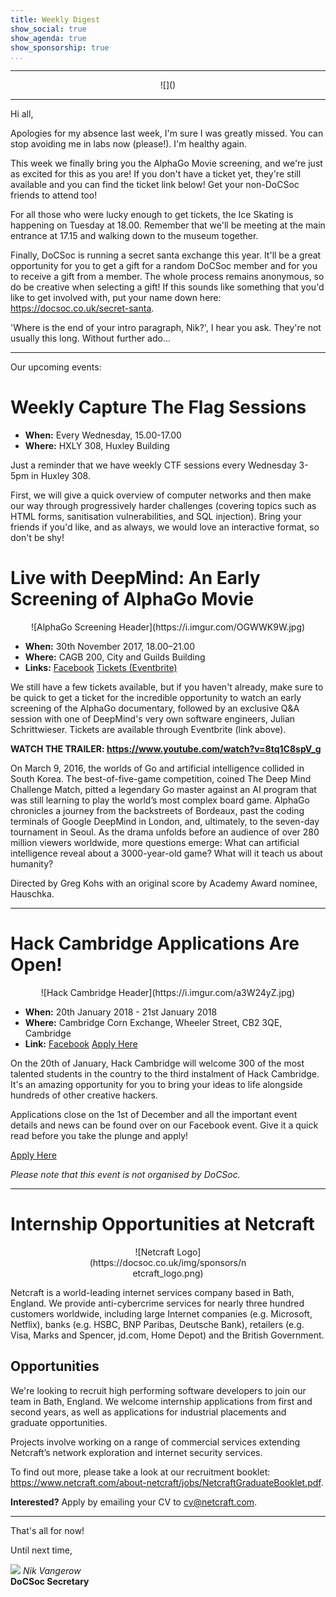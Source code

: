 ```yaml
---
title: Weekly Digest
show_social: true
show_agenda: true
show_sponsorship: true
...
```


---

<center>
<div style="position:relative;width:50%">
    ![]()
</div>
</center>

---

Hi all,

Apologies for my absence last week, I'm sure I was greatly missed. You can stop
avoiding me in labs now (please!). I'm healthy again.

This week we finally bring you the AlphaGo Movie screening, and we're just as
excited for this as you are! If you don't have a ticket yet, they're still
available and you can find the ticket link below! Get your non-DoCSoc friends to
attend too!

For all those who were lucky enough to get tickets, the Ice Skating is happening
on Tuesday at 18.00. Remember that we'll be meeting at the main entrance at
17.15 and walking down to the museum together.

Finally, DoCSoc is running a secret santa exchange this year. It'll be a great
opportunity for you to get a gift for a random DoCSoc member and for you to
receive a gift from a member. The whole process remains anonymous, so do be
creative when selecting a gift! If this sounds like something that you'd like to
get involved with, put your name down here: <https://docsoc.co.uk/secret-santa>.

'Where is the end of your intro paragraph, Nik?', I hear you ask. They're not
usually this long. Without further ado...

---

Our upcoming events:

# Weekly Capture The Flag Sessions

- **When:** Every Wednesday, 15.00-17.00
- **Where:** HXLY 308, Huxley Building

Just a reminder that we have weekly CTF sessions every Wednesday 3-5pm in Huxley
308.

First, we will give a quick overview of computer networks and then make our way
through progressively harder challenges (covering topics such as HTML forms,
sanitisation vulnerabilities, and SQL injection). Bring your friends if you'd
like, and as always, we would love an interactive format, so don't be shy!

# Live with DeepMind: An Early Screening of AlphaGo Movie

<center>
  ![AlphaGo Screening Header](https://i.imgur.com/OGWWK9W.jpg)
</center>

- **When:** 30th November 2017, 18.00–21.00
- **Where:** CAGB 200, City and Guilds Building
- **Links:** [Facebook](https://docsoc.co.uk/alphago-movie/) [Tickets (Eventbrite)](https://www.eventbrite.co.uk/e/live-with-deepmind-an-early-screening-of-alphago-movie-tickets-39618186061)

We still have a few tickets available, but if you haven't already, make sure to
be quick to get a ticket for the incredible opportunity to watch an early
screening of the AlphaGo documentary, followed by an exclusive Q&A session with
one of DeepMind's very own software engineers, Julian Schrittwieser. Tickets are
available through Eventbrite (link above).

**WATCH THE TRAILER: <https://www.youtube.com/watch?v=8tq1C8spV_g>**

On March 9, 2016, the worlds of Go and artificial intelligence collided in South
Korea. The best-of-five-game competition, coined The Deep Mind Challenge Match,
pitted a legendary Go master against an AI program that was still learning to
play the world’s most complex board game. AlphaGo chronicles a journey from the
backstreets of Bordeaux, past the coding terminals of Google DeepMind in London,
and, ultimately, to the seven-day tournament in Seoul. As the drama unfolds
before an audience of over 280 million viewers worldwide, more questions emerge:
What can artificial intelligence reveal about a 3000-year-old game? What will it
teach us about humanity?

Directed by Greg Kohs with an original score by Academy Award nominee, Hauschka.

<!-- TODO: Change Facebook link to marvin redirect version
# DoCSoc Christmas Party

<center>
  ![Christmas Party Header]()
</center>

- **When:** 5th December 2017, 18.30-23.30
- **Where:** HXLY 217/218, Huxley Building
- **Link:** [Facebook](https://www.facebook.com/events/128903131113344/)

Put your Santa hat and Christmas jumper on for a night of festive fun on Tuesday
5th December!

There'll be mince pies, Christmas snacks, mulled wine, hot chocolate etc. We'll
also be playing party games and in general having a lot of fun, so come get into
the holiday spirit with us!

This event is open to all DoCSoc members, including under-18s.
-->

---

# Hack Cambridge Applications Are Open!

<center>
  ![Hack Cambridge Header](https://i.imgur.com/a3W24yZ.jpg)
</center>

- **When:** 20th January 2018 - 21st January 2018
- **Where:** Cambridge Corn Exchange, Wheeler Street, CB2 3QE, Cambridge
- **Link:** [Facebook](http://www.facebook.com/events/548375982170832/) [Apply Here](http://hackcambridge.com/apply)

On the 20th of January, Hack Cambridge will welcome 300 of the most talented
students in the country to the third instalment of Hack Cambridge. It's an
amazing opportunity for you to bring your ideas to life alongside hundreds of
other creative hackers.

Applications close on the 1st of December and all the important event details
and news can be found over on our Facebook event. Give it a quick read before
you take the plunge and apply!

[Apply Here](http://hackcambridge.com/apply)

*Please note that this event is not organised by DoCSoc.*

---

# Internship Opportunities at Netcraft

<center>
<div style="position:relative;width:50%">
    ![Netcraft Logo](https://docsoc.co.uk/img/sponsors/netcraft_logo.png)
</div>
</center>

Netcraft is a world-leading internet services company based in Bath, England. We
provide anti-cybercrime services for nearly three hundred customers worldwide,
including large Internet companies (e.g. Microsoft, Netflix), banks (e.g. HSBC,
BNP Paribas, Deutsche Bank), retailers (e.g. Visa, Marks and Spencer, jd.com,
Home Depot) and the British Government.

## Opportunities

We're looking to recruit high performing software developers to join our team in
Bath, England. We welcome internship applications from first and second years,
as well as applications for industrial placements and graduate opportunities.

Projects involve working on a range of commercial services extending Netcraft’s
network exploration and internet security services.

To find out more, please take a look at our recruitment booklet:
<https://www.netcraft.com/about-netcraft/jobs/NetcraftGraduateBooklet.pdf>.

**Interested?** Apply by emailing your CV to <cv@netcraft.com>.

---

That's all for now!

Until next time,

[![](http://i.imgur.com/mwEtDPb.png)](https://www.fb.com/nik.vangerow) *Nik
Vangerow*<br>**DoCSoc Secretary**
